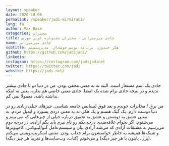 ```yaml
---
layout: speaker
date: 2020-10-05
permalink: /speaker/jadi-mirmirani/
lang: fa
author: Max Base
categories: سخنران
title: جادی میرمیرانی - سخنران جشنواره اوپن سورس
name: جادی میرمیرانی
subtitle: هکر خندون، برنامه نویس خوشحال، مدیرسیستم
github: https://github.com/jadijadi/
linkedin: 
instagram: https://instagram.com/jadijadinet
twitter: https://twitter.com/jadi
website: https://jadi.net/
---
```


جادی یک اسم مستعار است. البته نه به معنی مخفی بودن. من در دنیا دو تا جادی بیشتر ندیدم و در نتیجه جادی برام شده یک امضا. جادی معنی خاصی هم نداره. یعنی نه اینکه نداشته باشه، معمولا نمی گم.

من برق / مخابرات خوندم و بعد فوق لیسانس جامعه شناسی. چیزهای خیلی زیادی رو در دنیا دوست دارم. یک گیک هستم و یک هکر. نه به معنی دزدی پسورد و ایمیل مردم. به معنی عشق به دونستن و عشق به تحقیق درباره خیلی از چیزهایی که می بینم و می‌شنوم. اگر بخوام علاقه‌مندی‌ درجه یکم رو نام ببرم باید بگم آزادی. در درجه دوم می‌رسیم به مشتقات آزادی که می‌شه آزادی بیان و سیستم‌عامل گنو/لینوکس. کامپیوترها و شبکه‌ها همیشه به خاطر خواصشون برام جذاب بودن. تفننی اسکریپ‌نویسی می‌کنم (پرل، پایتون یا هر چیز دیگه) و می‌خونم (کتاب، وب‌سایت‌ها و تقریبا هر چیز دیگه).
